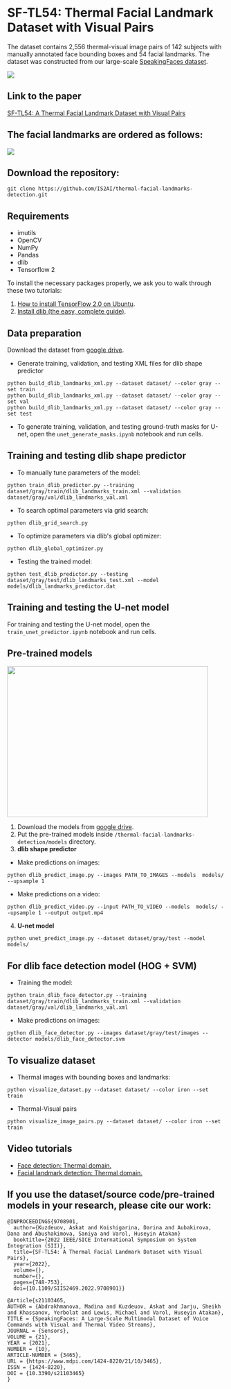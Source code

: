# SF-TL54: Thermal Facial Landmark Dataset with Visual Pairs
The dataset contains 2,556 thermal-visual image pairs of 142 subjects with manually annotated face bounding boxes and 54 facial landmarks. The dataset was constructed from our large-scale [SpeakingFaces dataset](https://github.com/IS2AI/SpeakingFaces).

<img src= "https://raw.githubusercontent.com/IS2AI/thermal-facial-landmarks-detection/main/figures/example.png"> 

## Link to the paper
[SF-TL54: A Thermal Facial Landmark Dataset with Visual Pairs](https://ieeexplore.ieee.org/abstract/document/9708901)

## The facial landmarks are ordered as follows:

<img src= "https://raw.githubusercontent.com/IS2AI/thermal-facial-landmarks-detection/main/figures/land_conf.png"> 

## Download the repository:
```
git clone https://github.com/IS2AI/thermal-facial-landmarks-detection.git
```
## Requirements
- imutils
- OpenCV
- NumPy
- Pandas
- dlib
- Tensorflow 2

To install the necessary packages properly, we ask you to walk through these two tutorials:
1. [How to install TensorFlow 2.0 on Ubuntu](https://www.pyimagesearch.com/2019/12/09/how-to-install-tensorflow-2-0-on-ubuntu/).
2. [Install dlib (the easy, complete guide)](https://www.pyimagesearch.com/2018/01/22/install-dlib-easy-complete-guide/).

## Data preparation
Download the dataset from [google drive](https://drive.google.com/drive/folders/1XLehM5DYqLqiAsteO_h1PYZnavcCNOcR?usp=sharing).

- Generate training, validation, and testing XML files for dlib shape predictor
```
python build_dlib_landmarks_xml.py --dataset dataset/ --color gray --set train
python build_dlib_landmarks_xml.py --dataset dataset/ --color gray --set val 
python build_dlib_landmarks_xml.py --dataset dataset/ --color gray --set test
```

- To generate training, validation, and testing ground-truth masks for U-net, open the `unet_generate_masks.ipynb` notebook and run cells.

## Training and testing dlib shape predictor
- To manually tune parameters of the model:
```
python train_dlib_predictor.py --training dataset/gray/train/dlib_landmarks_train.xml --validation dataset/gray/val/dlib_landmarks_val.xml
```
- To search optimal parameters via grid search:
```
python dlib_grid_search.py
```
- To optimize parameters via dlib's global optimizer:
```
python dlib_global_optimizer.py
```
- Testing the trained model:
```
python test_dlib_predictor.py --testing dataset/gray/test/dlib_landmarks_test.xml --model models/dlib_landmarks_predictor.dat
```

## Training and testing the U-net model
For training and testing the U-net model, open the `train_unet_predictor.ipynb` notebook and run cells.

## Pre-trained models
<img src= "https://raw.githubusercontent.com/IS2AI/thermal-facial-landmarks-detection/main/figures/demo.gif" width="464" height="348"> 

1. Download the models from [google drive](https://drive.google.com/drive/folders/1XLehM5DYqLqiAsteO_h1PYZnavcCNOcR?usp=sharing).
2. Put the pre-trained models inside `/thermal-facial-landmarks-detection/models` directory.
3. **dlib shape predictor**
- Make predictions on images:
```
python dlib_predict_image.py --images PATH_TO_IMAGES --models  models/ --upsample 1
```
- Make predictions on a video:
```
python dlib_predict_video.py --input PATH_TO_VIDEO --models  models/ --upsample 1 --output output.mp4
```
4. **U-net model**
```
python unet_predict_image.py --dataset dataset/gray/test --model  models/ 
```


## For dlib face detection model (HOG + SVM)
- Training the model:
```
python train_dlib_face_detector.py --training dataset/gray/train/dlib_landmarks_train.xml --validation dataset/gray/val/dlib_landmarks_val.xml
```
- Make predictions on images:
```
python dlib_face_detector.py --images dataset/gray/test/images --detector models/dlib_face_detector.svm
```

## To visualize dataset
- Thermal images with bounding boxes and landmarks:
```
python visualize_dataset.py --dataset dataset/ --color iron --set train
```
- Thermal-Visual pairs
```
python visualize_image_pairs.py --dataset dataset/ --color iron --set train

```

## Video tutorials
- [Face detection: Thermal domain.](https://www.youtube.com/watch?v=tzgGPVQwqq8&t=10s)
- [Facial landmark detection: Thermal domain.](https://www.youtube.com/watch?v=_7e3N3pMYDg&t=63s)

## If you use the dataset/source code/pre-trained models in your research, please cite our work:
```
@INPROCEEDINGS{9708901,
  author={Kuzdeuov, Askat and Koishigarina, Darina and Aubakirova, Dana and Abushakimova, Saniya and Varol, Huseyin Atakan}
  booktitle={2022 IEEE/SICE International Symposium on System Integration (SII)}, 
  title={SF-TL54: A Thermal Facial Landmark Dataset with Visual Pairs}, 
  year={2022},
  volume={},
  number={},
  pages={748-753},
  doi={10.1109/SII52469.2022.9708901}}
```

  ```
  @Article{s21103465,
 AUTHOR = {Abdrakhmanova, Madina and Kuzdeuov, Askat and Jarju, Sheikh and Khassanov, Yerbolat and Lewis, Michael and Varol, Huseyin Atakan},
 TITLE = {SpeakingFaces: A Large-Scale Multimodal Dataset of Voice Commands with Visual and Thermal Video Streams},
 JOURNAL = {Sensors},
 VOLUME = {21},
 YEAR = {2021},
 NUMBER = {10},
 ARTICLE-NUMBER = {3465},
 URL = {https://www.mdpi.com/1424-8220/21/10/3465},
 ISSN = {1424-8220},
 DOI = {10.3390/s21103465}
}
```


